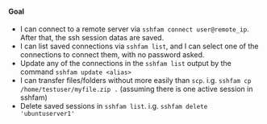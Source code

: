 #### Goal

* I can connect to a remote server via `sshfam connect user@remote_ip`. After that, the ssh session datas are saved.
* I can list saved connections via `sshfam list`, and I can select one of the connections to connect them, with no password asked.
* Update any of the connections in the `sshfam list` output by the command `sshfam update <alias>`
* I can transfer files/folders without more easily than `scp`. i.g. `sshfam cp /home/testuser/myfile.zip .` (assuming there is one active session in sshfam)
* Delete saved sessions in `sshfam list`. i.g. `sshfam delete 'ubuntuserver1'`